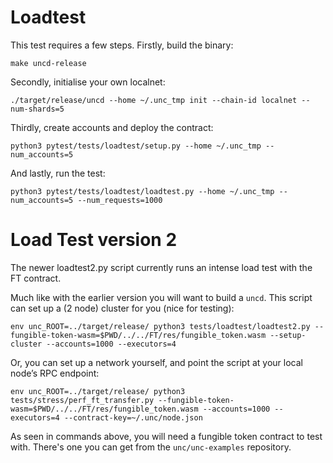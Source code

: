 # Loadtest

This test requires a few steps. Firstly, build the binary:

```shell
make uncd-release
```

Secondly, initialise your own localnet:

```shell
./target/release/uncd --home ~/.unc_tmp init --chain-id localnet --num-shards=5
```

Thirdly, create accounts and deploy the contract:

```shell
python3 pytest/tests/loadtest/setup.py --home ~/.unc_tmp --num_accounts=5
```

And lastly, run the test:

```shell
python3 pytest/tests/loadtest/loadtest.py --home ~/.unc_tmp --num_accounts=5 --num_requests=1000
```

# Load Test version 2

The newer loadtest2.py script currently runs an intense load test with the FT contract.

Much like with the earlier version you will want to build a `uncd`. This script can set up a (2
node) cluster for you (nice for testing):

```
env unc_ROOT=../target/release/ python3 tests/loadtest/loadtest2.py --fungible-token-wasm=$PWD/../../FT/res/fungible_token.wasm --setup-cluster --accounts=1000 --executors=4
```

Or, you can set up a network yourself, and point the script at your local node’s RPC endpoint:

```
env unc_ROOT=../target/release/ python3 tests/stress/perf_ft_transfer.py --fungible-token-wasm=$PWD/../../FT/res/fungible_token.wasm --accounts=1000 --executors=4 --contract-key=~/.unc/node.json
```

As seen in commands above, you will need a fungible token contract to test with. There's one you
can get from the `unc/unc-examples` repository.
